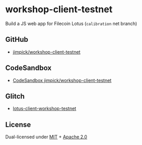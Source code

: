 # workshop-client-testnet

Build a JS web app for Filecoin Lotus (`calibration` net branch)

## GitHub

* [jimpick/workshop-client-testnet](https://github.com/jimpick/workshop-client-testnet/tree/calibration)

## CodeSandbox

* [CodeSandbox jimpick/workshop-client-testnet](https://codesandbox.io/s/github/jimpick/workshop-client-testnet/tree/calibration?file=/src/annotations-calibration.js)

## Glitch

* [lotus-client-workshop-testnet](https://glitch.com/edit/#!/lotus-client-workshop-testnet)

## License

Dual-licensed under [MIT](https://github.com/filecoin-project/lotus/blob/master/LICENSE-MIT) + [Apache 2.0](https://github.com/filecoin-project/lotus/blob/master/LICENSE-APACHE)
